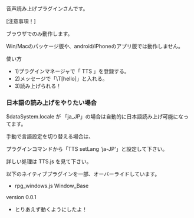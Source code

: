 音声読み上げプラグインさんです。

[注意事項！]

ブラウザでのみ動作します。

Win/Macのパッケージ版や、android/iPhoneのアプリ版では動作しません。


使い方

 - 1)プラグインマネージャで「 TTS 」を登録する。
 - 2)メッセージで「\T[hello]」と入れる。
 - 3)読み上げられる！

### 日本語の読み上げをやりたい場合

$dataSystem.locale が 「ja_JP」の場合は自動的に日本語読み上げ可能になってます。

手動で言語設定を切り替える場合は、

プラグインコマンドから「TTS setLang 'ja-JP'」と設定して下さい。



詳しい処理は TTS.js を見て下さい。



以下のネイティブプラグインを一部、オーバーライドしています。
- rpg_windows.js Window_Base

version 0.0.1
- とりあえず動くようにしたよ！


